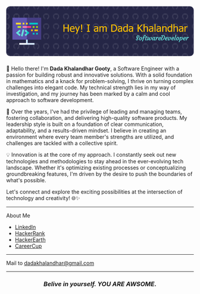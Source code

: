 # [![Dada Khalandhar](https://github.com/DadaKhalandharGooty/DadaKhalandharGooty/blob/main/dada-header-image.png)](https://www.linkedin.com/in/dada-khalandhar-3551445b/)

👋 Hello there! I'm **Dada Khalandhar Gooty**, a Software Engineer with a passion for building robust and innovative solutions. With a solid foundation in mathematics and a knack for problem-solving, I thrive on turning complex challenges into elegant code. My technical strength lies in my way of investigation, and my journey has been marked by a calm and cool approach to software development.

🚀 Over the years, I've had the privilege of leading and managing teams, fostering collaboration, and delivering high-quality software products. My leadership style is built on a foundation of clear communication, adaptability, and a results-driven mindset. I believe in creating an environment where every team member's strengths are utilized, and challenges are tackled with a collective spirit.

💡 Innovation is at the core of my approach. I constantly seek out new technologies and methodologies to stay ahead in the ever-evolving tech landscape. Whether it's optimizing existing processes or conceptualizing groundbreaking features, I'm driven by the desire to push the boundaries of what's possible.

Let's connect and explore the exciting possibilities at the intersection of technology and creativity! 🌐✨


  ---
  About Me
  - [LinkedIn](https://www.linkedin.com/in/dada-khalandhar-3551445b/)
  - [HackerRank](https://www.hackerrank.com/dadakhalandhar)
  - [HackerEarth](https://www.hackerearth.com/@dadakhalandhar)
  - [CareerCup](https://www.careercup.com/user?id=15430890)
  
 ---
 
   Mail to [dadakhalandhar@gmail.com](mailto:dadakhalandhar@gmail.com?subject=Reaching%20you%20be%20looking%20at%20your%20profile%20in%20GitHub)
 
 ---
<p>
 <h3 align="center"><i>Belive in yourself. YOU ARE AWSOME.</i></h3>
</p>
